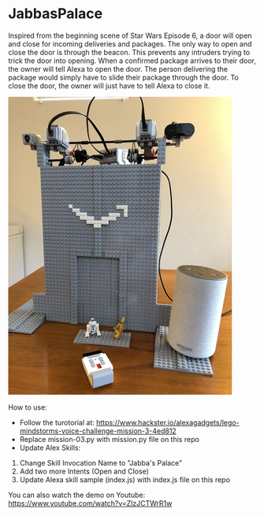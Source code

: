 # JabbasPalace
Inspired from the beginning scene of Star Wars Episode 6, a door will open and close for incoming deliveries and packages. The only way to open and close the door is through the beacon. This prevents any intruders trying to trick the door into opening. When a confirmed package arrives to their door, the owner will tell Alexa to open the door. The person delivering the package would simply have to slide their package through the door. To close the door, the owner will just have to tell Alexa to close it.

![alt text](https://github.com/butter-cake/JabbasPalace/blob/master/IMG-2029.jpg)

How to use:
* Follow the turotorial at: https://www.hackster.io/alexagadgets/lego-mindstorms-voice-challenge-mission-3-4ed812
* Replace mission-03.py with mission.py file on this repo
* Update Alex Skills:
1. Change Skill Invocation Name to "Jabba's Palace"
2. Add two more Intents (Open and Close)
3. Update Alexa skill sample (index.js) with index.js file on this repo

You can also watch the demo on Youtube:
https://www.youtube.com/watch?v=ZlzJCTWrR1w
